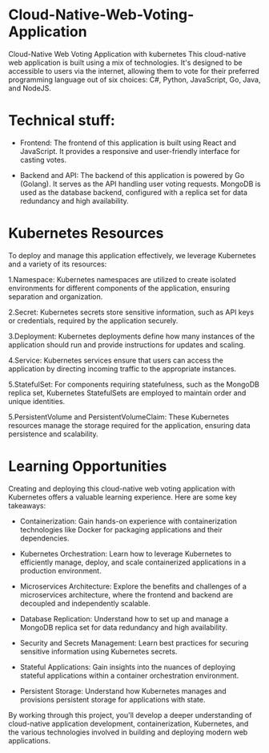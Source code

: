 # Cloud-Native-Web-Voting-Application
Cloud-Native Web Voting Application with kubernetes
This cloud-native web application is built using a mix of technologies. It's designed to be accessible to users via the internet, allowing them to vote for their preferred programming language out of six choices: C#, Python, JavaScript, Go, Java, and NodeJS.



# Technical stuff:

* Frontend: The frontend of this application is built using React and JavaScript. It provides a responsive and user-friendly interface for casting votes.

* Backend and API: The backend of this application is powered by Go (Golang). It serves as the API handling user voting requests. MongoDB is used as the database backend, configured with a replica set for data redundancy and high availability.

# Kubernetes Resources
To deploy and manage this application effectively, we leverage Kubernetes and a variety of its resources:

1.Namespace: Kubernetes namespaces are utilized to create isolated environments for different components of the application, ensuring separation and organization.

2.Secret: Kubernetes secrets store sensitive information, such as API keys or credentials, required by the application securely.

3.Deployment: Kubernetes deployments define how many instances of the application should run and provide instructions for updates and scaling.

4.Service: Kubernetes services ensure that users can access the application by directing incoming traffic to the appropriate instances.

5.StatefulSet: For components requiring statefulness, such as the MongoDB replica set, Kubernetes StatefulSets are employed to maintain order and unique identities.

5.PersistentVolume and PersistentVolumeClaim: These Kubernetes resources manage the storage required for the application, ensuring data persistence and scalability.

# Learning Opportunities
Creating and deploying this cloud-native web voting application with Kubernetes offers a valuable learning experience. Here are some key takeaways:

* Containerization: Gain hands-on experience with containerization technologies like Docker for packaging applications and their dependencies.

* Kubernetes Orchestration: Learn how to leverage Kubernetes to efficiently manage, deploy, and scale containerized applications in a production environment.

* Microservices Architecture: Explore the benefits and challenges of a microservices architecture, where the frontend and backend are decoupled and independently scalable.

* Database Replication: Understand how to set up and manage a MongoDB replica set for data redundancy and high availability.

* Security and Secrets Management: Learn best practices for securing sensitive information using Kubernetes secrets.

* Stateful Applications: Gain insights into the nuances of deploying stateful applications within a container orchestration environment.

* Persistent Storage: Understand how Kubernetes manages and provisions persistent storage for applications with state.

By working through this project, you'll develop a deeper understanding of cloud-native application development, containerization, Kubernetes, and the various technologies involved in building and deploying modern web applications.
